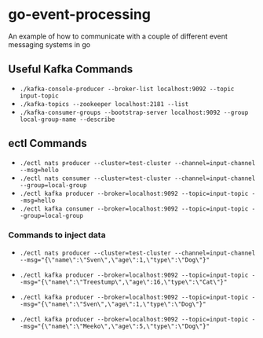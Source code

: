 # go-event-processing

An example of how to communicate with a couple of different event messaging systems in go

## Useful Kafka Commands

- `./kafka-console-producer --broker-list localhost:9092 --topic input-topic`
- `./kafka-topics --zookeeper localhost:2181 --list`
- `./kafka-consumer-groups --bootstrap-server localhost:9092 --group local-group-name --describe`

## ectl Commands

- `./ectl nats producer --cluster=test-cluster --channel=input-channel --msg=hello`
- `./ectl nats consumer --cluster=test-cluster --channel=input-channel --group=local-group`
- `./ectl kafka producer --broker=localhost:9092 --topic=input-topic --msg=hello`
- `./ectl kafka consumer --broker=localhost:9092 --topic=input-topic --group=local-group`

### Commands to inject data

- `./ectl nats producer --cluster=test-cluster --channel=input-channel --msg="{\"name\":\"Sven\",\"age\":1,\"type\":\"Dog\"}"`

- `./ectl kafka producer --broker=localhost:9092 --topic=input-topic --msg="{\"name\":\"Treestump\",\"age\":16,\"type\":\"Cat\"}"`
- `./ectl kafka producer --broker=localhost:9092 --topic=input-topic --msg="{\"name\":\"Sven\",\"age\":1,\"type\":\"Dog\"}"`
- `./ectl kafka producer --broker=localhost:9092 --topic=input-topic --msg="{\"name\":\"Meeko\",\"age\":5,\"type\":\"Dog\"}"`
